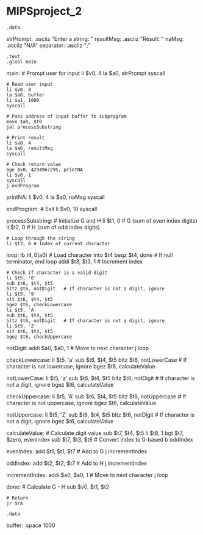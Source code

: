 # MIPSproject_2
    .data
strPrompt:  .asciiz "Enter a string: "
resultMsg:  .asciiz "Result: "
naMsg:      .asciiz "N/A"
separator:  .asciiz ";"

    .text
    .globl main

main:
    # Prompt user for input
    li $v0, 4
    la $a0, strPrompt
    syscall

    # Read user input
    li $v0, 8
    la $a0, buffer
    li $a1, 1000
    syscall

    # Pass address of input buffer to subprogram
    move $a0, $t0
    jal processSubstring

    # Print result
    li $v0, 4
    la $a0, resultMsg
    syscall

    # Check return value
    bge $v0, 4294967295, printNA
    li $v0, 1
    syscall
    j endProgram

printNA:
    li $v0, 4
    la $a0, naMsg
    syscall

endProgram:
    # Exit
    li $v0, 10
    syscall

processSubstring:
    # Initialize G and H
    li $t1, 0 # G (sum of even index digits)
    li $t2, 0 # H (sum of odd index digits)

    # Loop through the string
    li $t3, 0 # Index of current character
loop:
    lb $t4, 0($a0)      # Load character into $t4
    beqz $t4, done      # If null terminator, end loop
    addi $t3, $t3, 1    # Increment index

    # Check if character is a valid digit
    li $t5, '0'
    sub $t6, $t4, $t5
    bltz $t6, notDigit   # If character is not a digit, ignore
    li $t5, '9'
    slt $t6, $t4, $t5
    bgez $t6, checkLowercase
    li $t5, 'A'
    sub $t6, $t4, $t5
    bltz $t6, notDigit   # If character is not a digit, ignore
    li $t5, 'Z'
    slt $t6, $t4, $t5
    bgez $t6, checkUppercase

notDigit:
    addi $a0, $a0, 1    # Move to next character
    j loop

checkLowercase:
    li $t5, 'a'
    sub $t6, $t4, $t5
    bltz $t6, notLowerCase # If character is not lowercase, ignore
    bgez $t6, calculateValue

notLowerCase:
    li $t5, 'z'
    sub $t6, $t4, $t5
    bltz $t6, notDigit   # If character is not a digit, ignore
    bgez $t6, calculateValue

checkUppercase:
    li $t5, 'A'
    sub $t6, $t4, $t5
    bltz $t6, notUppercase # If character is not uppercase, ignore
    bgez $t6, calculateValue

notUppercase:
    li $t5, 'Z'
    sub $t6, $t4, $t5
    bltz $t6, notDigit   # If character is not a digit, ignore
    bgez $t6, calculateValue

calculateValue:
    # Calculate digit value
    sub $t7, $t4, $t5
    li $t8, 1
    bgt $t7, $zero, evenIndex
    sub $t7, $t3, $t8   # Convert index to 0-based
    b oddIndex

evenIndex:
    add $t1, $t1, $t7   # Add to G
    j incrementIndex

oddIndex:
    add $t2, $t2, $t7   # Add to H
    j incrementIndex

incrementIndex:
    addi $a0, $a0, 1    # Move to next character
    j loop

done:
    # Calculate G - H
    sub $v0, $t1, $t2

    # Return
    jr $ra

    .data
buffer: .space 1000
